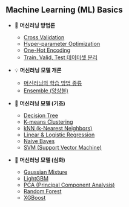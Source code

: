 
## Machine Learning (ML) Basics

* 🚩 **머신러닝 방법론**
  * [Cross Validation](머신러닝_방법론_Cross_Validation.md)
  * [Hyper-parameter Optimization](머신러닝_방법론_HyperParam_Opt.md)
  * [One-Hot Encoding](머신러닝_방법론_One_Hot.md)
  * [Train, Valid, Test 데이터셋 분리](머신러닝_방법론_Train_Valid_Test.md)

* 💡 **머신러닝 모델 개론**
  * [머신러닝의 학습 방법 종류](머신러닝_모델_Learning_종류.md)
  * [Ensemble (앙상블)](머신러닝_모델_Ensemble.md)

* 🤖 **머신러닝 모델 (기초)**
  * [Decision Tree](머신러닝_모델_Decision_Tree.md)
  * [K-means Clustering](머신러닝_모델_K-means_Clustering.md)
  * [kNN (k-Nearest Neighbors)](머신러닝_모델_KNN.md)
  * [Linear & Logistic Regression](머신러닝_모델_Linear_Logistic_Regression.md)
  * [Naive Bayes](머신러닝_모델_Naive_Bayes.md)
  * [SVM (Support Vector Machine)](머신러닝_모델_SVM.md)

* 🤖 **머신러닝 모델 (심화)**
  * [Gaussian Mixture](머신러닝_모델_Gaussian_Mixture.md)
  * [LightGBM](머신러닝_모델_LightGBM.md)
  * [PCA (Principal Component Analysis)](머신러닝_모델_PCA.md)
  * [Random Forest](머신러닝_모델_Random_Forest.md)
  * [XGBoost](머신러닝_모델_XGBoost.md)